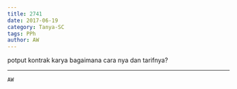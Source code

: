 ```yaml
---
title: 2741
date: 2017-06-19
category: Tanya-SC
tags: PPh
author: AW
---
```


potput kontrak karya bagaimana cara nya dan tarifnya?

---



`AW`
